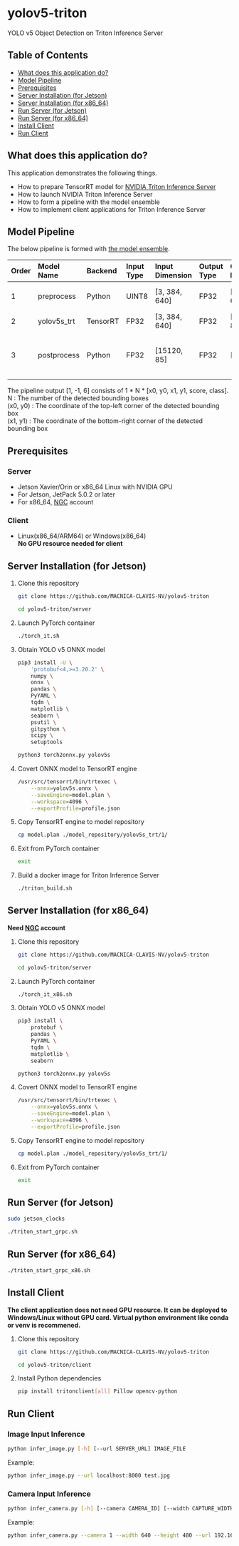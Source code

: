 # yolov5-triton
YOLO v5 Object Detection on Triton Inference Server

Table of Contents
-----------------
- [What does this application do?](#what-does-this-application-do)
- [Model Pipeline](#model-pipeline)
- [Prerequisites](#prerequisites)
- [Server Installation (for Jetson)](#server-installation-for-jetson)
- [Server Installation (for x86_64)](#server-installation-for-x86_64)
- [Run Server (for Jetson)](#run-server-for-jetson)
- [Run Server (for x86_64)](#run-server-for-x86_64)
- [Install Client](#install-client)
- [Run Client](#run-client)

## What does this application do?

This application demonstrates the following things.
- How to prepare TensorRT model for [NVIDIA Triton Inference Server](https://github.com/triton-inference-server)
- How to launch NVIDIA Triton Inference Server
- How to form a pipeline with the model ensemble
- How to implement client applications for Triton Inference Server

## Model Pipeline

The below pipeline is formed with [the model ensemble](https://github.com/triton-inference-server/server/blob/main/docs/user_guide/architecture.md#ensemble-models). 

| Order | Model Name | Backend | Input<br>Type | Input<br>Dimension | Output<br>Type | Output<br>Dimension | Description |
|:---|:---|:---|:---|:---|:---|:---|:---|
| 1 | preprocess | Python | UINT8 | [3, 384, 640] | FP32 | [3, 384, 640] | Type Conversion<br>Normalization |
| 2 | yolov5s_trt | TensorRT | FP32 | [3, 384, 640] | FP32 | [15120, 85] | Object Detection |
| 3 | postprocess | Python | FP32 | [15120, 85] | FP32 | [1, -1, 6] | Bounding Box Generation<br>Non-Maximum Suppression |

The pipeline output [1, -1, 6] consists of 1 * N * [x0, y0, x1, y1, score, class].<br>
N : The number of the detected bounding boxes<br>
(x0, y0) : The coordinate of the top-left corner of the detected bounding box<br>
(x1, y1) : The coordinate of the bottom-right corner of the detected bounding box

## Prerequisites

### Server
- Jetson Xavier/Orin or x86_64 Linux with NVIDIA GPU
- For Jetson, JetPack 5.0.2 or later
- For x86_64, [NGC](https://catalog.ngc.nvidia.com/) account

### Client
- Linux(x86_64/ARM64) or Windows(x86_64)  
**No GPU resource needed for client**

## Server Installation (for Jetson)

1. Clone this repository

	```bash
	git clone https://github.com/MACNICA-CLAVIS-NV/yolov5-triton
	```

	```bash
	cd yolov5-triton/server
	```
	
1. Launch PyTorch container

	```bash
	./torch_it.sh
	```

1. Obtain YOLO v5 ONNX model

	```bash
	pip3 install -U \
		'protobuf<4,>=3.20.2' \
		numpy \
		onnx \
		pandas \
		PyYAML \
		tqdm \
		matplotlib \
		seaborn \
		psutil \
		gitpython \
		scipy \
		setuptools
	```

	```bash
	python3 torch2onnx.py yolov5s
	```

1. Covert ONNX model to TensorRT engine

	```bash
	/usr/src/tensorrt/bin/trtexec \
		--onnx=yolov5s.onnx \
		--saveEngine=model.plan \
		--workspace=4096 \
		--exportProfile=profile.json
	```

1. Copy TensorRT engine to model repository

	```bash
	cp model.plan ./model_repository/yolov5s_trt/1/
	```

1. Exit from PyTorch container

	```bash
	exit
	```

1. Build a docker image for Triton Inference Server

	```bash
	./triton_build.sh
	```
	
## Server Installation (for x86_64)
**Need [NGC](https://catalog.ngc.nvidia.com/) account**

1. Clone this repository

	```bash
	git clone https://github.com/MACNICA-CLAVIS-NV/yolov5-triton
	```

	```bash
	cd yolov5-triton/server
	```
	
1. Launch PyTorch container

	```bash
	./torch_it_x86.sh
	```

1. Obtain YOLO v5 ONNX model

	```bash
	pip3 install \
		protobuf \
		pandas \
		PyYAML \
		tqdm \
		matplotlib \
		seaborn
	```

	```bash
	python3 torch2onnx.py yolov5s
	```

1. Covert ONNX model to TensorRT engine

	```bash
	/usr/src/tensorrt/bin/trtexec \
		--onnx=yolov5s.onnx \
		--saveEngine=model.plan \
		--workspace=4096 \
		--exportProfile=profile.json
	```

1. Copy TensorRT engine to model repository

	```bash
	cp model.plan ./model_repository/yolov5s_trt/1/
	```

1. Exit from PyTorch container

	```bash
	exit
	```

## Run Server (for Jetson)

```bash
sudo jetson_clocks
```
```bash
./triton_start_grpc.sh
```

## Run Server (for x86_64)

```bash
./triton_start_grpc_x86.sh
```

## Install Client

**The client application does not need GPU resource. It can be deployed to Windows/Linux without GPU card. Virtual python environment like conda or venv is recommened.**

1. Clone this repository

	```bash
	git clone https://github.com/MACNICA-CLAVIS-NV/yolov5-triton
	```

	```bash
	cd yolov5-triton/client
	```

1. Install Python dependencies

	```bash
	pip install tritonclient[all] Pillow opencv-python
	```

## Run Client

### Image Input Inference

```bash
python infer_image.py [-h] [--url SERVER_URL] IMAGE_FILE
```

Example:
```bash
python infer_image.py --url localhost:8000 test.jpg
```

### Camera Input Inference

```bash
python infer_camera.py [-h] [--camera CAMERA_ID] [--width CAPTURE_WIDTH] [--height CAPTURE_HEIGHT] [--url SERVER_URL]
```

Example:
```bash
python infer_camera.py --camera 1 --width 640 --height 480 --url 192.168.XXX.XXX:8000
```
